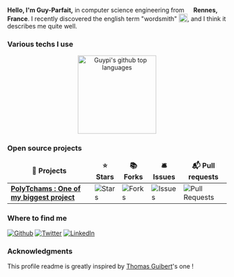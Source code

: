 

<p>
  <strong>Hello, I'm Guy-Parfait,</strong> in computer science engineering from <img src="https://image.flaticon.com/icons/svg/197/197560.svg" width="13"/> <b>Rennes, France</b>. I recently discovered the english term "wordsmith" <img src="https://cdn-icons-png.flaticon.com/512/2670/2670296.png" width="20" style="vertical-align: bottom;"/>, and I think it describes me quite well.
</p>
<h3>Various techs I use</h3>
<p align="center">

  <img height="180em" src="https://github-readme-stats.vercel.app/api/top-langs/?username=guypi001&theme=merko&layout=compact&hide=html,css" alt="Guypi's github top languages" />

</p>
<h3>Open source projects</h3>
<table>
  <thead align="center">
    <tr border: none;>
      <td><b>🎁 Projects</b></td>
      <td><b>⭐ Stars</b></td>
      <td><b>📚 Forks</b></td>
      <td><b>🛎 Issues</b></td>
      <td><b>📬 Pull requests</b></td>
    </tr>
  </thead>
  <tbody>
    <tr>
      <td><a href="https://github.com/guypi001/polyTchams"><b>PolyTchams : One of my biggest project</b></a></td>
      <td><img alt="Stars" src="https://github.com/guypi001/polyTchams?style=flat-square&labelColor=343b41"/></td>
      <td><img alt="Forks" src="https://github.com/guypi001/polyTchams?style=flat-square&labelColor=343b41"/></td>
      <td><img alt="Issues" src="https://github.com/guypi001/polyTchams?style=flat-square&labelColor=343b41"/></td>
      <td><img alt="Pull Requests" src="https://github.com/guypi001/polyTchams?style=flat-square&labelColor=343b41"/></td>
    </tr>
  </tbody>
</table>
  <h3>Where to find me</h3>
<p><a href="https://github.com/guypi001" target="_blank"><img alt="Github" src="https://img.shields.io/badge/GitHub-%2312100E.svg?&style=for-the-badge&logo=Github&logoColor=white" /></a> <a href="https://twitter.com/NicolasBrondin" target="_blank"><img alt="Twitter" src="https://img.shields.io/badge/twitter-%231DA1F2.svg?&style=for-the-badge&logo=twitter&logoColor=white" /></a> <a href="https://www.linkedin.com/" target="_blank"><img alt="LinkedIn" src="https://img.shields.io/badge/linkedin-%230077B5.svg?&style=for-the-badge&logo=linkedin&logoColor=white" /></a> 
<h3>Acknowledgments</h3>
<p>This profile readme is greatly inspired by <a href="https://github.com/thmsgbrt/thmsgbrt/edit/master/README.md">Thomas Guibert</a>'s one !</p>

